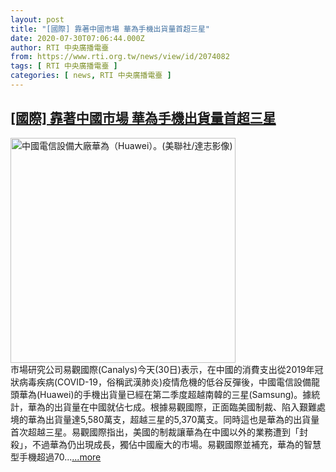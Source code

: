 ```yaml
---
layout: post
title: "[國際] 靠著中國市場 華為手機出貨量首超三星"
date: 2020-07-30T07:06:44.000Z
author: RTI 中央廣播電臺
from: https://www.rti.org.tw/news/view/id/2074082
tags: [ RTI 中央廣播電臺 ]
categories: [ news, RTI 中央廣播電臺 ]
---
```

<!--1596092804000-->
[[國際] 靠著中國市場 華為手機出貨量首超三星](https://www.rti.org.tw/news/view/id/2074082)
------

<div>
<img src="https://static.rti.org.tw/assets/thumbnails/2019/12/13/d6b78907ce5d8032066c019520e6ca6b.jpg" width="360" alt="中國電信設備大廠華為（Huawei）。(美聯社/達志影像)" title="中國電信設備大廠華為（Huawei）。(美聯社/達志影像)"><br>市場研究公司易觀國際(Canalys)今天(30日)表示，在中國的消費支出從2019年冠狀病毒疾病(COVID-19，俗稱武漢肺炎)疫情危機的低谷反彈後，中國電信設備龍頭華為(Huawei)的手機出貨量已經在第二季度超越南韓的三星(Samsung)。據統計，華為的出貨量在中國就佔七成。根據易觀國際，正面臨美國制裁、陷入艱難處境的華為出貨量達5,580萬支，超越三星的5,370萬支。同時這也是華為的出貨量首次超越三星。易觀國際指出，美國的制裁讓華為在中國以外的業務遭到「封殺」，不過華為仍出現成長，獨佔中國龐大的市場。易觀國際並補充，華為的智慧型手機超過70...<a target="_blank" href="https://www.rti.org.tw/news/view/id/2074082">...more</a>
</div>
